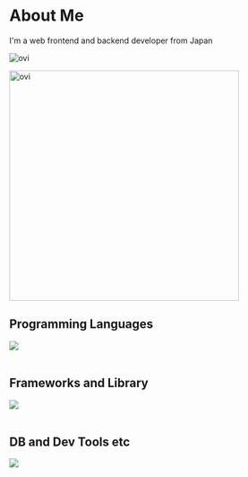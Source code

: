 # About Me

I'm a web frontend and backend developer from Japan

<img src="https://ryo0333.vercel.app/api/top-langs?username=Ryo0333&show_icons=true&locale=en&layout=compact&theme=chartreuse-dark" alt="ovi" /></p>
<img src="https://ryo0333.vercel.app/api?username=Ryo0333&show_icons=true&locale=en&theme=chartreuse-dark" alt="ovi" width="410" /></p>


## Programming Languages

<img src="https://skillicons.dev/icons?i=html,css,js,typescript,python" /> <br /><br />

## Frameworks and Library

<img src="https://skillicons.dev/icons?i=react,nodejs,mui,flask,fastapi" /> <br /><br />

## DB and Dev Tools etc

<img src="https://skillicons.dev/icons?i=postgresql,docker,git,github,githubactions,linux,aws,azure" /> <br /><br />
